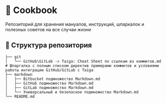 # 🍪 Cookbook
Репозиторий для хранения мануалов, инструкций, шпаркалок и полезных советов на все случаи жизни
 
## 📆 Структура репозитория
```
├── git
│   └── GitHub\GitLab -> Taiga: Cheat Sheet по ссылкам из коммитов.md # Шпаргалка с полным списком директив примерами коммитов и условиями работы интеграции GitHub/GitLab с Taiga
├── markdown
│   ├── Bitbucket подмножество Markdown.md
│   ├── GitHub подмножество Markdown.md
│   ├── GitLab подмножество Markdown.md
│   └── Универсальный и безопасное подмножество Markdown.md
└── README.md
```

